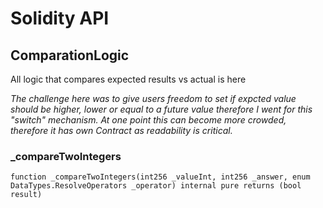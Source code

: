 # Solidity API

## ComparationLogic

All logic that compares expected results vs actual is here

_The challenge here was to give users freedom to set if expcted value should be higher, lower or equal to a future value
 therefore I went for this "switch" mechanism. At one point this can become more crowded, therefore it has own Contract as readability is critical._

### _compareTwoIntegers

```solidity
function _compareTwoIntegers(int256 _valueInt, int256 _answer, enum DataTypes.ResolveOperators _operator) internal pure returns (bool result)
```

